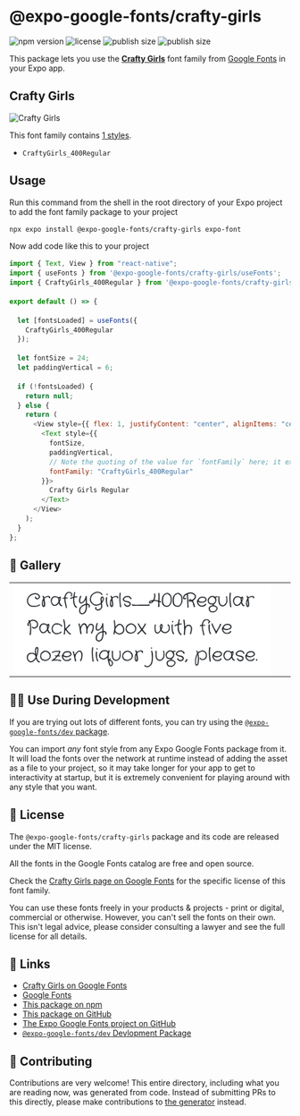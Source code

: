 # @expo-google-fonts/crafty-girls

![npm version](https://flat.badgen.net/npm/v/@expo-google-fonts/crafty-girls)
![license](https://flat.badgen.net/github/license/expo/google-fonts)
![publish size](https://flat.badgen.net/packagephobia/install/@expo-google-fonts/crafty-girls)
![publish size](https://flat.badgen.net/packagephobia/publish/@expo-google-fonts/crafty-girls)

This package lets you use the [**Crafty Girls**](https://fonts.google.com/specimen/Crafty+Girls) font family from [Google Fonts](https://fonts.google.com/) in your Expo app.

## Crafty Girls

![Crafty Girls](./font-family.png)

This font family contains [1 styles](#-gallery).

- `CraftyGirls_400Regular`

## Usage

Run this command from the shell in the root directory of your Expo project to add the font family package to your project

```sh
npx expo install @expo-google-fonts/crafty-girls expo-font
```

Now add code like this to your project

```js
import { Text, View } from "react-native";
import { useFonts } from '@expo-google-fonts/crafty-girls/useFonts';
import { CraftyGirls_400Regular } from '@expo-google-fonts/crafty-girls/400Regular';

export default () => {

  let [fontsLoaded] = useFonts({
    CraftyGirls_400Regular
  });

  let fontSize = 24;
  let paddingVertical = 6;

  if (!fontsLoaded) {
    return null;
  } else {
    return (
      <View style={{ flex: 1, justifyContent: "center", alignItems: "center" }}>
        <Text style={{
          fontSize,
          paddingVertical,
          // Note the quoting of the value for `fontFamily` here; it expects a string!
          fontFamily: "CraftyGirls_400Regular"
        }}>
          Crafty Girls Regular
        </Text>
      </View>
    );
  }
};
```

## 🔡 Gallery


||||
|-|-|-|
|![CraftyGirls_400Regular](./400Regular/CraftyGirls_400Regular.ttf.png)||||


## 👩‍💻 Use During Development

If you are trying out lots of different fonts, you can try using the [`@expo-google-fonts/dev` package](https://github.com/expo/google-fonts/tree/master/font-packages/dev#readme).

You can import _any_ font style from any Expo Google Fonts package from it. It will load the fonts over the network at runtime instead of adding the asset as a file to your project, so it may take longer for your app to get to interactivity at startup, but it is extremely convenient for playing around with any style that you want.


## 📖 License

The `@expo-google-fonts/crafty-girls` package and its code are released under the MIT license.

All the fonts in the Google Fonts catalog are free and open source.

Check the [Crafty Girls page on Google Fonts](https://fonts.google.com/specimen/Crafty+Girls) for the specific license of this font family.

You can use these fonts freely in your products & projects - print or digital, commercial or otherwise. However, you can't sell the fonts on their own. This isn't legal advice, please consider consulting a lawyer and see the full license for all details.

## 🔗 Links

- [Crafty Girls on Google Fonts](https://fonts.google.com/specimen/Crafty+Girls)
- [Google Fonts](https://fonts.google.com/)
- [This package on npm](https://www.npmjs.com/package/@expo-google-fonts/crafty-girls)
- [This package on GitHub](https://github.com/expo/google-fonts/tree/master/font-packages/crafty-girls)
- [The Expo Google Fonts project on GitHub](https://github.com/expo/google-fonts)
- [`@expo-google-fonts/dev` Devlopment Package](https://github.com/expo/google-fonts/tree/master/font-packages/dev)

## 🤝 Contributing

Contributions are very welcome! This entire directory, including what you are reading now, was generated from code. Instead of submitting PRs to this directly, please make contributions to [the generator](https://github.com/expo/google-fonts/tree/master/packages/generator) instead.
